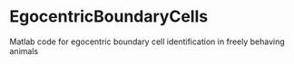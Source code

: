 # EgocentricBoundaryCells
Matlab code for egocentric boundary cell identification in freely behaving animals
